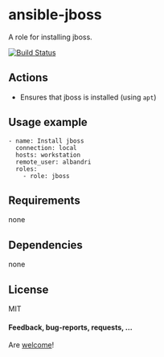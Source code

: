 ansible-jboss
====================

A role for installing jboss.

[![Build Status](https://api.travis-ci.org/AlbanAndrieu/ansible-jboss.png?branch=master)](https://travis-ci.org/AlbanAndrieu/ansible-jboss)

## Actions

- Ensures that jboss is installed (using `apt`)

Usage example
------------

    - name: Install jboss
      connection: local  
      hosts: workstation
      remote_user: albandri
      roles:
        - role: jboss     
      
Requirements
------------

none

Dependencies
------------

none

License
-------

MIT

#### Feedback, bug-reports, requests, ...

Are [welcome](https://github.com/AlbanAndrieu/ansible-jboss/issues)!
